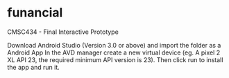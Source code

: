 # funancial
CMSC434 - Final Interactive Prototype

Download Android Studio (Version 3.0 or above) and import the folder as a Android App
In the AVD manager create a new virtual device (eg. A pixel 2 XL API 23, the required minimum API version is 23).
Then click run to install the app and run it.
